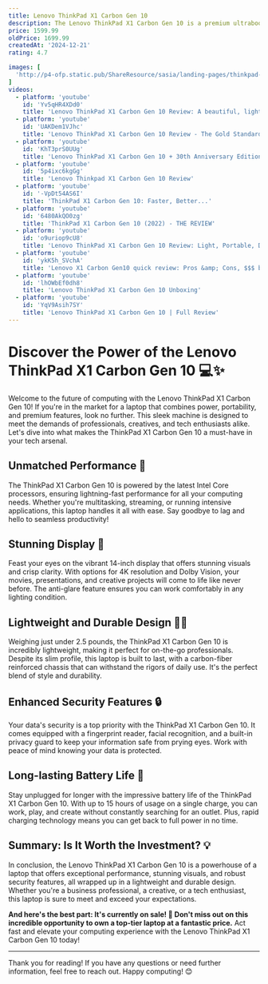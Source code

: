 ```yaml
---
title: Lenovo ThinkPad X1 Carbon Gen 10
description: The Lenovo ThinkPad X1 Carbon Gen 10 is a premium ultrabook designed for business professionals, offering a blend of performance, portability, and durability. It features a sleek and lightweight carbon fiber chassis, making it easy to carry while maintaining a robust build quality. The laptop is equipped with the latest Intel processors, providing powerful performance for multitasking and demanding applications. It boasts a high-resolution display with excellent color accuracy, ideal for both work and media consumption. The X1 Carbon Gen 10 also includes a comfortable keyboard, a range of connectivity options, and enhanced security features such as a fingerprint reader and optional IR camera for facial recognition. With long battery life and rapid charging capabilities, it is well-suited for on-the-go productivity.
price: 1599.99
oldPrice: 1699.99
createdAt: '2024-12-21'
rating: 4.7

images: [
  'http://p4-ofp.static.pub/ShareResource/sasia/landing-pages/thinkpad-x1-fold/Image/lenovo-thinkpad-x1-fold-gen-2-feature-5-image-2.png', 'https://m.media-amazon.com/images/I/71iQ3L7u9IL._AC_UF894,1000_QL80_.jpg', 'https://m.media-amazon.com/images/I/619OUsWmaBL._AC_SL1280_.jpg', 'https://redhat.discourse-cdn.com/fedoraproject/original/3X/e/9/e94ecd4ba92e191312de6a020fa85482da01e2ad.jpeg', 'https://i.ebayimg.com/images/g/AEcAAOSwBiRkFGkA/s-l1200.jpg', 'https://images.monoprice.com/productlargeimages/450491.jpg', 'https://2tmobile.com/wp-content/uploads/2023/09/review-x1-carbon-gen-10-2022-2tmobile.jpg', 'https://www.helptechco.com/files/20KH0005AD_1.jpg', 'https://cdn.mos.cms.futurecdn.net/w9wUBMaoTm42V6grtNepUe-1200-80.jpg', 'https://static1.xdaimages.com/wordpress/wp-content/uploads/2022/07/Lenovo-ThinkPad-X1-Carbon-13.jpg', 'https://static1.xdaimages.com/wordpress/wp-content/uploads/wm/2023/09/lenovo-thinkpad-p1-gen6-review-03.JPG', 'https://down-sg.img.susercontent.com/file/b1cfa216435a2665bfed653bf8a6f777', 'https://laptopretrospective.com/wp-content/uploads/2021/01/05_TP_X1_Nano_Hero_Light_weight.png', 'https://hothardware.com/ContentImages/Article/2884/content/small_ThinkPad-X1-Carbon-keyboard-left.jpg', 'https://cdn.mos.cms.futurecdn.net/mX6MKJfgoNbKAzDzaVyKSR-320-80.jpg', 'https://helios-i.mashable.com/imagery/articles/00mPy0H4xKkro2tJCsK5lYz/hero-image.fill.size_1200x1200.v1725491485.jpg', 'https://i0.wp.com/cdnssl.ubergizmo.com/wp-content/uploads/2017/10/x1-carbon-2017-editors-choice.jpg', 'https://autoplay.com.pk/wp-content/uploads/2018/11/Lenovo-ThinkPad-X1-Carbon-6th-Gen-2.jpg', 'https://www.allelcoelec.com/upfile/images/4c/20241022163020379.jpg', 'https://media.licdn.com/dms/image/v2/D4D22AQHLYJPElqr5Ng/feedshare-shrink_800/feedshare-shrink_800/0/1729717649252?e=2147483647&v=beta&t=tqa528t3LWlXIC5PDoZRZnd-vnLqBFnr23ZmPPKnMu0', 'https://linuxcommunity.io/uploads/default/original/2X/0/0c14c48603bdcd8590c593c74b3d592756714732.jpeg', 'https://cdn.neowin.com/news/images/galleries/3941/1547099021_img_20190109_163301.jpg', 'https://cdn.cs.1worldsync.com/5b/50/5b50a4c9-1774-4fc8-8416-44601638deb6.jpg', 'https://preview.redd.it/hyprland-small-desk-big-wall-thinkpad-on-the-wall-wallpad-v0-tsf71mvo2bsa1.jpg?width=640&crop=smart&auto=webp&s=3eabee94f49a1830644e5c54d1f7678b8389ecb2', 'https://ae01.alicdn.com/kf/S9a3fe3f49af14c9c80ddc0492b230274c.jpg', 'https://www.lenovostore.hr/UserDocsImages/promocije-landing/2021/X1 nano/ThinkPadX1_Nano_1400x758_2.png', 'https://cdn.mos.cms.futurecdn.net/ZgdGkdN34TeFgvxqFxq2hK-320-80.jpg', 'https://static1.xdaimages.com/wordpress/wp-content/uploads/2022/01/Lenovo-ThinkPad-X1-Carbon-Gen-10-1-1024x683.jpg', 'https://cdn.mos.cms.futurecdn.net/p5ihkRKkizUsaLSxZ9rRXK-1200-80.jpg', 'https://image.citycenter.jo/cache/catalog/0102022/NAN208-1200x1200.png', 'https://www.ultrabookreview.com/wp-content/uploads/2021/07/lenovo-thinkpad-x1-caron-main.jpg', 'https://amso.pl/data/include/cms/amso-eu-blog/x1-extreme-2/Lenovo-ThinkPad-X1-Extreme-2nd-6.jpg', 'https://laptopmedia.com/wp-content/uploads/2022/10/battery-1.jpg', 'https://screenmoove.com/cdn/shop/files/21HM003UUKxserisi_699x298.png?v=1703086007', 'https://www.digitalstore.co.ke/cdn/shop/products/LenovoThinkPadX1CarbonGen10Laptop_21CCS3CG00_-i5_800x.webp?v=1665743099', 'https://media.cybernews.com/images/featured-big/2024/10/lenovo-ai.png', 'https://www.digitaltrends.com/wp-content/uploads/2014/01/LeNovo-X1-Carbon-front-closed.jpg?fit=1500,1000&p=1', 'https://i.ytimg.com/vi/KhT3prS0UUg/hq720.jpg?sqp=-oaymwEhCK4FEIIDSFryq4qpAxMIARUAAAAAGAElAADIQj0AgKJD&rs=AOn4CLD27_u_QHHinlIEqR1EoUAKXl12Yg', 'https://gzhls.at/i/01/72/3080172-n0.webp', 'https://p1-ofp.static.pub/fes/cms/2021/12/21/f4iwko551fstg8o8geo95mavr13rtj105376.jpg'
]
videos: 
  - platform: 'youtube'
    id: 'Yv5qHR4XDd0'
    title: 'Lenovo ThinkPad X1 Carbon Gen 10 Review: A beautiful, lightweight, portable laptop'
  - platform: 'youtube'
    id: 'UAKDem1VJhc'
    title: 'Lenovo ThinkPad X1 Carbon Gen 10 Review - The Gold Standard of Laptops'
  - platform: 'youtube'
    id: 'KhT3prS0UUg'
    title: 'Lenovo ThinkPad X1 Carbon Gen 10 + 30th Anniversary Edition'
  - platform: 'youtube'
    id: '5p4ixc6kgGg'
    title: 'Lenovo Thinkpad X1 Carbon Gen 10 Review'
  - platform: 'youtube'
    id: '-VpDt54AS6I'
    title: 'ThinkPad X1 Carbon Gen 10: Faster, Better...'
  - platform: 'youtube'
    id: '6480AkQO0zg'
    title: 'ThinkPad X1 Carbon Gen 10 (2022) - THE REVIEW'
  - platform: 'youtube'
    id: 'o9uriop9cU8'
    title: 'Lenovo ThinkPad X1 Carbon Gen 10 Review: Light, Portable, Durable Laptop'
  - platform: 'youtube'
    id: 'ykK5h_SVchA'
    title: 'Lenovo X1 Carbon Gen10 quick review: Pros &amp; Cons, $$$ but discounted'
  - platform: 'youtube'
    id: 'lhOWbEf0dh8'
    title: 'Lenovo ThinkPad X1 Carbon Gen 10 Unboxing'
  - platform: 'youtube'
    id: 'YqV9Asih7SY'
    title: 'Lenovo ThinkPad X1 Carbon Gen 10 | Full Review'
---
```


# Discover the Power of the Lenovo ThinkPad X1 Carbon Gen 10 💻✨

Welcome to the future of computing with the Lenovo ThinkPad X1 Carbon Gen 10! If you're in the market for a laptop that combines power, portability, and premium features, look no further. This sleek machine is designed to meet the demands of professionals, creatives, and tech enthusiasts alike. Let's dive into what makes the ThinkPad X1 Carbon Gen 10 a must-have in your tech arsenal.

## Unmatched Performance 🚀

The ThinkPad X1 Carbon Gen 10 is powered by the latest Intel Core processors, ensuring lightning-fast performance for all your computing needs. Whether you're multitasking, streaming, or running intensive applications, this laptop handles it all with ease. Say goodbye to lag and hello to seamless productivity!

## Stunning Display 🎨

Feast your eyes on the vibrant 14-inch display that offers stunning visuals and crisp clarity. With options for 4K resolution and Dolby Vision, your movies, presentations, and creative projects will come to life like never before. The anti-glare feature ensures you can work comfortably in any lighting condition.

## Lightweight and Durable Design 🏋️‍♂️

Weighing just under 2.5 pounds, the ThinkPad X1 Carbon Gen 10 is incredibly lightweight, making it perfect for on-the-go professionals. Despite its slim profile, this laptop is built to last, with a carbon-fiber reinforced chassis that can withstand the rigors of daily use. It's the perfect blend of style and durability.

## Enhanced Security Features 🔒

Your data's security is a top priority with the ThinkPad X1 Carbon Gen 10. It comes equipped with a fingerprint reader, facial recognition, and a built-in privacy guard to keep your information safe from prying eyes. Work with peace of mind knowing your data is protected.

## Long-lasting Battery Life 🔋

Stay unplugged for longer with the impressive battery life of the ThinkPad X1 Carbon Gen 10. With up to 15 hours of usage on a single charge, you can work, play, and create without constantly searching for an outlet. Plus, rapid charging technology means you can get back to full power in no time.

## Summary: Is It Worth the Investment? 💡

In conclusion, the Lenovo ThinkPad X1 Carbon Gen 10 is a powerhouse of a laptop that offers exceptional performance, stunning visuals, and robust security features, all wrapped up in a lightweight and durable design. Whether you're a business professional, a creative, or a tech enthusiast, this laptop is sure to meet and exceed your expectations.

**And here's the best part: It's currently on sale! 🎉 Don't miss out on this incredible opportunity to own a top-tier laptop at a fantastic price.** Act fast and elevate your computing experience with the Lenovo ThinkPad X1 Carbon Gen 10 today!

---

Thank you for reading! If you have any questions or need further information, feel free to reach out. Happy computing! 😊